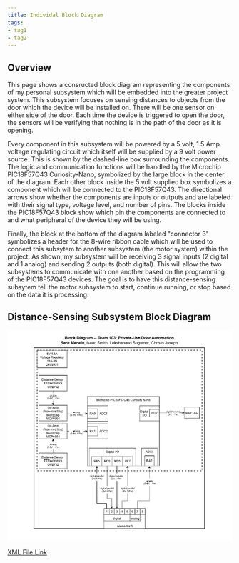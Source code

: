 ```yaml
---
title: Individal Block Diagram
tags:
- tag1
- tag2
---
```


## Overview
This page shows a consructed block diagram representing the components of my personal subsystem which will be embedded into the greater project system. This subsystem focuses on sensing distances to objects from the door which the device will be installed on. There will be one sensor on either side of the door. Each time the device is triggered to open the door, the sensors will be verifying that nothing is in the path of the door as it is opening.

Every component in this subsystem will be powered by a 5 volt, 1.5 Amp voltage regulating circuit which itself will be supplied by a 9 volt power source. This is shown by the dashed-line box surrounding the components. The logic and communication functions will be handled by the Microchip PIC18F57Q43 Curiosity-Nano, symbolized by the large block in the center of the diagram. Each other block inside the 5 volt supplied box symbolizes a component which will be connected to the PIC18F57Q43. The directional arrows show whether the components are inputs or outputs and are labeled with their signal type, voltage level, and number of pins. The blocks inside the PIC18F57Q43 block show which pin the components are connected to and what peripheral of the device they will be using.

Finally, the block at the bottom of the diagram labeled "connector 3" symbolizes a header for the 8-wire ribbon cable which will be used to connect this subsytem to another subsystem (the motor system) within the project. As shown, my subsystem will be receiving 3 signal inputs (2 digital and 1 analog) and sending 2 outputs (both digital). This will allow the two subsystems to communicate with one another based on the programming of the PIC18F57Q43 devices. The goal is to have this distance-sensing subsytem tell the motor subsystem to start, continue running, or stop based on the data it is processing.


## Distance-Sensing Subsystem Block Diagram 


![Distance-Sensing Subsystem](Distance_Sensors_Subsystem_Block_Diagram.png)


[XML File Link](Distance_Sensing_Subsystem_Block_Diagram.drawio.xml)

